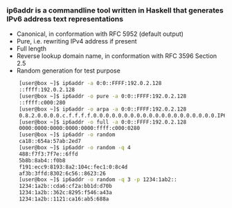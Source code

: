 ### ip6addr is a commandline tool written in Haskell that generates IPv6 address text representations

* Canonical, in conformation with RFC 5952 (default output)
* Pure, i.e. rewriting IPv4 address if present
* Full length
* Reverse lookup domain name, in conformation with RFC 3596 Section 2.5
* Random generation for test purpose  


```bash
    [user@box ~]$ ip6addr -a 0:0::FFFF:192.0.2.128  
    ::ffff:192.0.2.128  
    [user@box ~]$ ip6addr -o pure -a 0:0::FFFF:192.0.2.128  
    ::ffff:c000:280  
    [user@box ~]$ ip6addr -o arpa -a 0:0::FFFF:192.0.2.128  
    0.8.2.0.0.0.0.c.f.f.f.f.0.0.0.0.0.0.0.0.0.0.0.0.0.0.0.0.0.0.0.0.IP6.ARPA.  
    [user@box ~]$ ip6addr -o full -a 0:0::FFFF:192.0.2.128  
    0000:0000:0000:0000:0000:ffff:c000:0280  
    [user@box ~]$ ip6addr -o random  
    ca18::654a:57ab:2ed7  
    [user@box ~]$ ip6addr -o random -q 4  
    488:f7f3:7f7e::6ffd  
    5b8b:8ab4::f0b8  
    f191:ecc9:8193:8a2:104c:fec1:0:8c4d  
    af3b:3ffd:8302:6c56::8623:26  
    [user@box ~]$ ip6addr -o random -q 3 -p 1234:1ab2::  
    1234:1a2b::cda6:cf2a:bb1d:d70b  
    1234:1a2b::362c:8295:f546:a43a  
    1234:1a2b::1121:ca16:ab5:688a  
```
